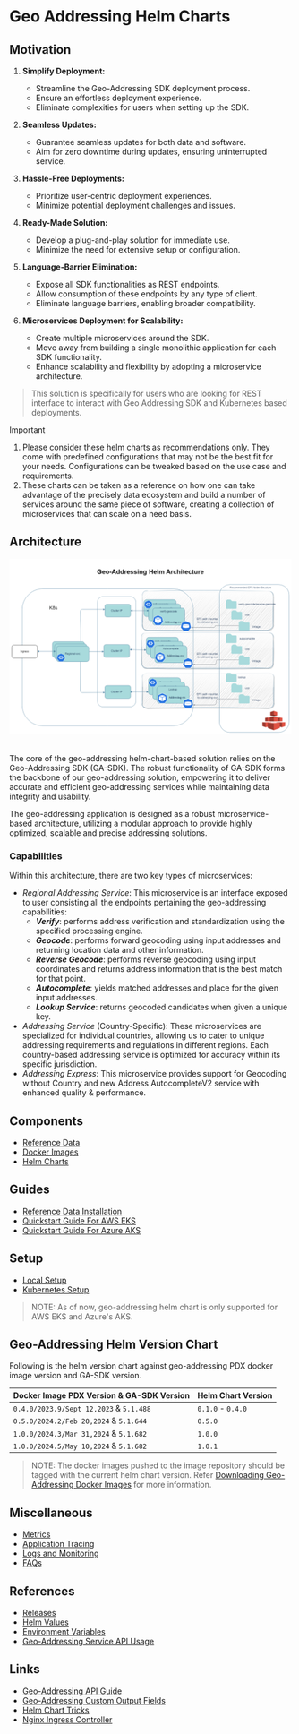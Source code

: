 # Geo Addressing Helm Charts

## Motivation

1. **Simplify Deployment:**
    - Streamline the Geo-Addressing SDK deployment process.
    - Ensure an effortless deployment experience.
    - Eliminate complexities for users when setting up the SDK.

2. **Seamless Updates:**
    - Guarantee seamless updates for both data and software.
    - Aim for zero downtime during updates, ensuring uninterrupted service.

3. **Hassle-Free Deployments:**
    - Prioritize user-centric deployment experiences.
    - Minimize potential deployment challenges and issues.

4. **Ready-Made Solution:**
    - Develop a plug-and-play solution for immediate use.
    - Minimize the need for extensive setup or configuration.

5. **Language-Barrier Elimination:**
    - Expose all SDK functionalities as REST endpoints.
    - Allow consumption of these endpoints by any type of client.
    - Eliminate language barriers, enabling broader compatibility.

6. **Microservices Deployment for Scalability:**
    - Create multiple microservices around the SDK.
    - Move away from building a single monolithic application for each SDK functionality.
    - Enhance scalability and flexibility by adopting a microservice architecture.

> This solution is specifically for users who are looking for REST interface to interact with Geo Addressing SDK and Kubernetes based deployments.


> [!IMPORTANT]
> 1. Please consider these helm charts as recommendations only. They come with predefined configurations that may not be the best fit for your needs. Configurations can be tweaked based on the use case and requirements.
> 2. These charts can be taken as a reference on how one can take advantage of the precisely data ecosystem and build a number of services around the same piece of software, creating a collection of microservices that can scale on a need basis.

## Architecture

![architecture.png](images/geoaddressing_architecture.png)

<br>The core of the geo-addressing helm-chart-based solution relies on the Geo-Addressing SDK (GA-SDK). The robust
functionality of GA-SDK forms the backbone of our geo-addressing solution, empowering it to deliver accurate and efficient
geo-addressing services while maintaining data integrity and usability.

The geo-addressing application is designed as a robust microservice-based architecture, utilizing a modular approach to
provide highly optimized, scalable and precise addressing solutions.

### Capabilities

Within this architecture, there are two key types of microservices:

- _Regional Addressing Service_: This microservice is an interface exposed to user consisting all the endpoints
  pertaining the geo-addressing capabilities:
    - **_Verify_**: performs address verification and standardization using the specified processing engine.
    - **_Geocode_**: performs forward geocoding using input addresses and returning location data and other information.
    - **_Reverse Geocode_**: performs reverse geocoding using input coordinates and returns address information that is
      the best match for that point.
    - **_Autocomplete_**: yields matched addresses and place for the given input addresses.
    - **_Lookup Service_**: returns geocoded candidates when given a unique key.
- _Addressing Service_ (Country-Specific): These microservices are specialized for individual countries, allowing us to
  cater to unique addressing requirements and regulations in different regions. Each country-based addressing service is
  optimized for accuracy within its specific jurisdiction.
- _Addressing Express_: This microservice provides support for Geocoding without Country and new Address AutocompleteV2 service with enhanced quality & performance.

## Components

- [Reference Data](docs/ReferenceData.md)
- [Docker Images](scripts/images-to-ecr-uploader/README.md#description)
- [Helm Charts](charts/component-charts/geo-addressing-generic/README.md#helm-charts)

## Guides

- [Reference Data Installation](charts/component-charts/reference-data-setup-generic/README.md)
- [Quickstart Guide For AWS EKS](docs/guides/eks/QuickStartEKS.md)
- [Quickstart Guide For Azure AKS](docs/guides/aks/QuickStartAKS.md)

## Setup

- [Local Setup](docker-desktop/README.md)
- [Kubernetes Setup](charts/component-charts/geo-addressing-generic/README.md)

> NOTE: As of now, geo-addressing helm chart is only supported for AWS EKS and Azure's AKS.

## Geo-Addressing Helm Version Chart

Following is the helm version chart against geo-addressing PDX docker image version and GA-SDK version.

| Docker Image PDX Version & GA-SDK Version | Helm Chart Version |
|-------------------------------------------|--------------------|
| `0.4.0/2023.9/Sept 12,2023` & `5.1.488`   | `0.1.0` - `0.4.0`️ |
| `0.5.0/2024.2/Feb 20,2024` & `5.1.644`    | `0.5.0`️           |
| `1.0.0/2024.3/Mar 31,2024` & `5.1.682`    | `1.0.0`️           |
| `1.0.0/2024.5/May 10,2024` & `5.1.682`    | `1.0.1`️           |

> NOTE: The docker images pushed to the image repository should be tagged with the current helm chart version. Refer [Downloading Geo-Addressing Docker Images](docs/guides/eks/QuickStartEKS.md#step-3-download-geo-addressing-docker-images) for more information.
 
## Miscellaneous

- [Metrics](docs/MetricsAndTraces.md#generating-insights-from-metrics)
- [Application Tracing](docs/MetricsAndTraces.md#generating-insights-from-metrics)
- [Logs and Monitoring](docs/MetricsAndTraces.md#generating-insights-from-metrics)
- [FAQs](docs/faq/FAQs.md)

## References

- [Releases](https://github.com/PreciselyData/cloudnative-geocoding-helm/releases)
- [Helm Values](charts/component-charts/geo-addressing-generic/README.md#helm-values)
- [Environment Variables](charts/component-charts/geo-addressing-generic/README.md#environment-variables)
- [Geo-Addressing Service API Usage](charts/component-charts/geo-addressing-generic/README.md#geo-addressing-service-api-usage)

## Links

- [Geo-Addressing API Guide](https://docs.precisely.com/docs/sftw/ggs/5.0/en/webhelp/GeoAddressingSDKDeveloperGuide/GlobalGeocodingGuide/source/AddressingAPI/addressing_api_title.html)
- [Geo-Addressing Custom Output Fields](https://docs.precisely.com/docs/sftw/ggs/5.0/en/webhelp/GeoAddressingSDKDeveloperGuide/GlobalGeocodingGuide/source/CustomFields/global_custom_output_fields_all_countries.html)
- [Helm Chart Tricks](https://helm.sh/docs/howto/charts_tips_and_tricks/)
- [Nginx Ingress Controller](https://docs.nginx.com/nginx-ingress-controller/)
